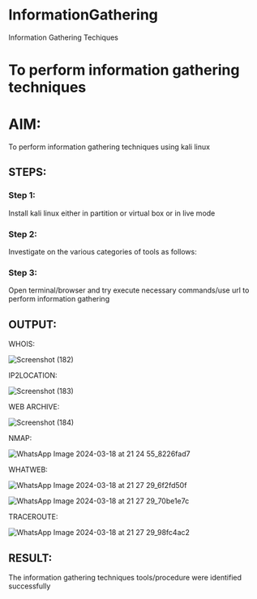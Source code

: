 # InformationGathering
Information Gathering Techiques

# To perform information gathering techniques

# AIM:

To perform information gathering techniques using kali linux 

## STEPS:

### Step 1:

Install kali linux either in partition or virtual box or in live mode

### Step 2:

Investigate on the various categories of tools as follows:

### Step 3:
Open terminal/browser and try execute necessary commands/use url to perform information gathering


## OUTPUT:

WHOIS:

![Screenshot (182)](https://github.com/SaiPraneeth04/InformationGathering/assets/119390353/8c1be1f4-8201-459f-9ff3-710bfa70e6a1)


IP2LOCATION:

![Screenshot (183)](https://github.com/SaiPraneeth04/InformationGathering/assets/119390353/a84582cb-e669-45eb-8e6a-d09ed0f940e5)


WEB ARCHIVE:

![Screenshot (184)](https://github.com/SaiPraneeth04/InformationGathering/assets/119390353/72cbf2fc-ebb6-43a8-b38a-98c93a3143e4)


NMAP:

![WhatsApp Image 2024-03-18 at 21 24 55_8226fad7](https://github.com/SaiPraneeth04/InformationGathering/assets/119390353/565e51a2-7e47-4957-9353-1eef2f038558)


WHATWEB:

![WhatsApp Image 2024-03-18 at 21 27 29_6f2fd50f](https://github.com/SaiPraneeth04/InformationGathering/assets/119390353/46f14b40-ba56-4c67-9fc6-10b530920f08)


![WhatsApp Image 2024-03-18 at 21 27 29_70be1e7c](https://github.com/SaiPraneeth04/InformationGathering/assets/119390353/775a7c5c-8481-4038-862e-eca12099daf7)


TRACEROUTE:

![WhatsApp Image 2024-03-18 at 21 27 29_98fc4ac2](https://github.com/SaiPraneeth04/InformationGathering/assets/119390353/d7ab56fb-8d73-4dfb-ada8-6faed63d77a5)





## RESULT:
The information gathering techniques tools/procedure were  identified successfully
